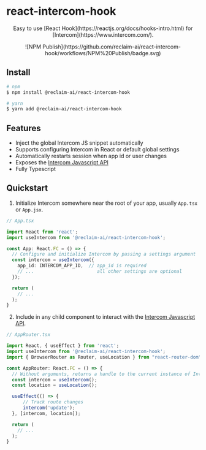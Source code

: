 # react-intercom-hook

<p align="center">Easy to use [React Hook](https://reactjs.org/docs/hooks-intro.html) for [Intercom](https://www.intercom.com/).</p>

<p align="center">![NPM Publish](https://github.com/reclaim-ai/react-intercom-hook/workflows/NPM%20Publish/badge.svg)</p>

## Install
```bash
# npm
$ npm install @reclaim-ai/react-intercom-hook

# yarn
$ yarn add @reclaim-ai/react-intercom-hook
```

## Features

* Inject the global Intercom JS snippet automatically
* Supports configuring Intercom in React or default global settings
* Automatically restarts session when app id or user changes
* Exposes the [Intercom Javascript API](https://developers.intercom.com/installing-intercom/docs/intercom-javascript)
* Fully Typescript

## Quickstart

1. Initialize Intercom somewhere near the root of your app, usually `App.tsx` or `App.jsx`.

```typescript
// App.tsx

import React from 'react';
import useIntercom from '@reclaim-ai/react-intercom-hook';

const App: React.FC = () => {
  // Configure and initialize Intercom by passing a settings argument
  const intercom = useIntercom({
    app_id: INTERCOM_APP_ID,  // app_id is required
    // ...                       all other settings are optional
  });

  return (
    // ...
  );
}
```

2. Include in any child component to interact with the [Intercom Javascript API](https://developers.intercom.com/installing-intercom/docs/intercom-javascript).

```typescript
// AppRouter.tsx

import React, { useEffect } from 'react';
import useIntercom from '@reclaim-ai/react-intercom-hook';
import { BrowserRouter as Router, useLocation } from "react-router-dom";

const AppRouter: React.FC = () => {
  // Without arguments, returns a handle to the current instance of Intercom
  const intercom = useIntercom();
  const location = useLocation();

  useEffect(() => {
      // Track route changes
      intercom('update');
  }, [intercom, location]);

  return (
    // ...
  );
}
```
